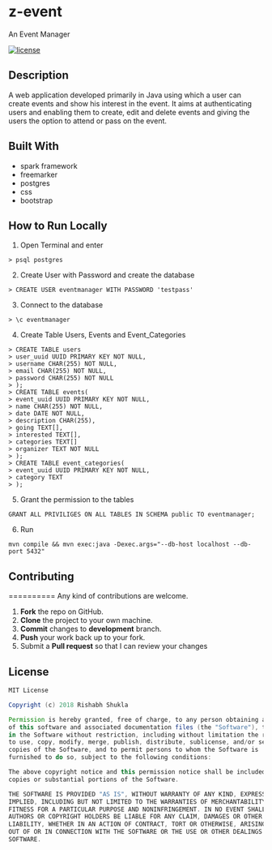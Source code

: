 # z-event
An Event Manager

<a href="https://github.com/rishz/z-event/blob/master/LICENSE"><img src="https://img.shields.io/badge/License-MIT-red.svg" alt="license"/></a>

## Description
A web application developed primarily in Java using which a user can create events and
show his interest in the event. It aims at authenticating users and enabling them to create,
edit and delete events and giving the users the option to attend or pass on the event.

## Built With
* spark framework
* freemarker
* postgres
* css 
* bootstrap

## How to Run Locally

1. Open Terminal and enter
```
> psql postgres
```
2. Create User with Password and create the database
```
> CREATE USER eventmanager WITH PASSWORD 'testpass'
```
3. Connect to the database
```
> \c eventmanager
```
4. Create Table Users, Events and Event_Categories
```
> CREATE TABLE users
> user_uuid UUID PRIMARY KEY NOT NULL,
> username CHAR(255) NOT NULL,
> email CHAR(255) NOT NULL,
> password CHAR(255) NOT NULL
> );
> CREATE TABLE events(
> event_uuid UUID PRIMARY KEY NOT NULL,
> name CHAR(255) NOT NULL,
> date DATE NOT NULL,
> description CHAR(255),
> going TEXT[],
> interested TEXT[],
> categories TEXT[]
> organizer TEXT NOT NULL
> );
> CREATE TABLE event_categories(
> event_uuid UUID PRIMARY KEY NOT NULL,
> category TEXT
> );
```
5. Grant the permission to the tables
```
GRANT ALL PRIVILIGES ON ALL TABLES IN SCHEMA public TO eventmanager;
```
6. Run
```
mvn compile && mvn exec:java -Dexec.args="--db-host localhost --db-port 5432"
```

## Contributing
==========
Any kind of contributions are welcome.

1. **Fork** the repo on GitHub.
2. **Clone** the project to your own machine.
3. **Commit** changes to **development** branch.
4. **Push** your work back up to your fork.
5. Submit a **Pull request** so that I can review your changes

## License

```Groovy
MIT License

Copyright (c) 2018 Rishabh Shukla

Permission is hereby granted, free of charge, to any person obtaining a copy
of this software and associated documentation files (the "Software"), to deal
in the Software without restriction, including without limitation the rights
to use, copy, modify, merge, publish, distribute, sublicense, and/or sell
copies of the Software, and to permit persons to whom the Software is
furnished to do so, subject to the following conditions:

The above copyright notice and this permission notice shall be included in all
copies or substantial portions of the Software.

THE SOFTWARE IS PROVIDED "AS IS", WITHOUT WARRANTY OF ANY KIND, EXPRESS OR
IMPLIED, INCLUDING BUT NOT LIMITED TO THE WARRANTIES OF MERCHANTABILITY,
FITNESS FOR A PARTICULAR PURPOSE AND NONINFRINGEMENT. IN NO EVENT SHALL THE
AUTHORS OR COPYRIGHT HOLDERS BE LIABLE FOR ANY CLAIM, DAMAGES OR OTHER
LIABILITY, WHETHER IN AN ACTION OF CONTRACT, TORT OR OTHERWISE, ARISING FROM,
OUT OF OR IN CONNECTION WITH THE SOFTWARE OR THE USE OR OTHER DEALINGS IN THE
SOFTWARE.
